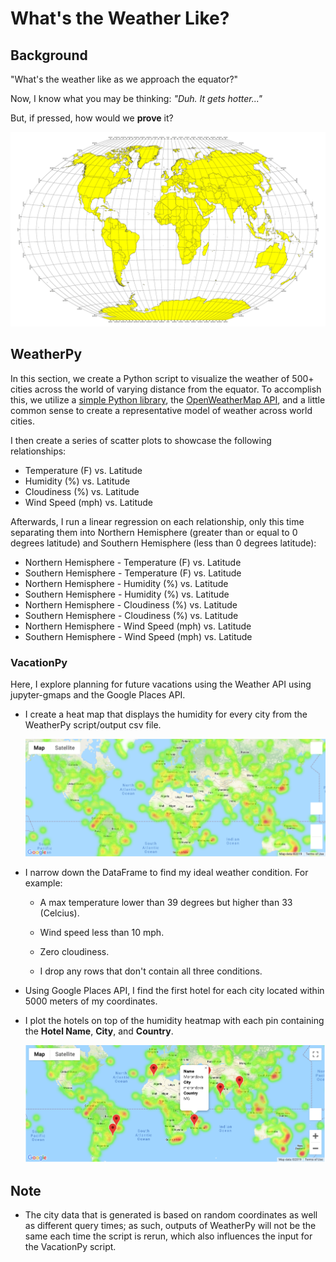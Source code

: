 # What's the Weather Like?

## Background

"What's the weather like as we approach the equator?"

Now, I know what you may be thinking: _"Duh. It gets hotter..."_

But, if pressed, how would we **prove** it?

![Equator](Images/equatorsign.png)

##  WeatherPy

In this section, we create a Python script to visualize the weather of 500+ cities across the world of varying distance from the equator. To accomplish this, we utilize a [simple Python library](https://pypi.python.org/pypi/citipy), the [OpenWeatherMap API](https://openweathermap.org/api), and a little common sense to create a representative model of weather across world cities.

I then create a series of scatter plots to showcase the following relationships:

* Temperature (F) vs. Latitude
* Humidity (%) vs. Latitude
* Cloudiness (%) vs. Latitude
* Wind Speed (mph) vs. Latitude


Afterwards, I run a linear regression on each relationship, only this time separating them into Northern Hemisphere (greater than or equal to 0 degrees latitude) and Southern Hemisphere (less than 0 degrees latitude):

* Northern Hemisphere - Temperature (F) vs. Latitude
* Southern Hemisphere - Temperature (F) vs. Latitude
* Northern Hemisphere - Humidity (%) vs. Latitude
* Southern Hemisphere - Humidity (%) vs. Latitude
* Northern Hemisphere - Cloudiness (%) vs. Latitude
* Southern Hemisphere - Cloudiness (%) vs. Latitude
* Northern Hemisphere - Wind Speed (mph) vs. Latitude
* Southern Hemisphere - Wind Speed (mph) vs. Latitude


### VacationPy

Here, I explore planning for future vacations using the Weather API using jupyter-gmaps and the Google Places API.

* I create a heat map that displays the humidity for every city from the WeatherPy script/output csv file.

  ![heatmap](Images/heatmap.png)

* I narrow down the DataFrame to find my ideal weather condition. For example:

  * A max temperature lower than 39 degrees but higher than 33 (Celcius).

  * Wind speed less than 10 mph.

  * Zero cloudiness.

  * I drop any rows that don't contain all three conditions.

* Using Google Places API, I find the first hotel for each city located within 5000 meters of my coordinates.

* I plot the hotels on top of the humidity heatmap with each pin containing the **Hotel Name**, **City**, and **Country**.

  ![hotel map](Images/hotel_map.png)



## Note

* The city data that is generated is based on random coordinates as well as different query times; as such, outputs of WeatherPy will not be the same each time the script is rerun, which also influences the input for the VacationPy script.